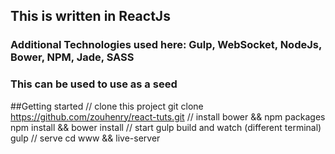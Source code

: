 ## This is written in ReactJs 
### Additional Technologies used here: Gulp, WebSocket, NodeJs, Bower, NPM, Jade, SASS
### This can be used to use as a seed

##Getting started
    // clone this project
    git clone https://github.com/zouhenry/react-tuts.git
    // install bower && npm packages
    npm install && bower install
    // start gulp build and watch (different terminal)
    gulp
    // serve
    cd www && live-server
    
    